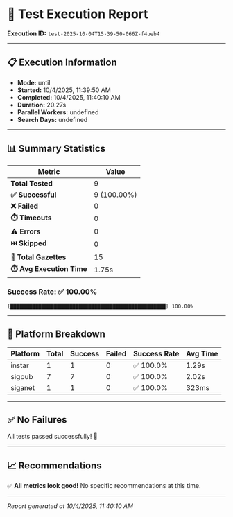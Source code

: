 # 🧪 Test Execution Report

**Execution ID:** `test-2025-10-04T15-39-50-066Z-f4ueb4`

---

## 📋 Execution Information

- **Mode:** until
- **Started:** 10/4/2025, 11:39:50 AM
- **Completed:** 10/4/2025, 11:40:10 AM
- **Duration:** 20.27s
- **Parallel Workers:** undefined
- **Search Days:** undefined

---

## 📊 Summary Statistics


| Metric | Value |
|--------|-------|
| **Total Tested** | 9 |
| **✅ Successful** | 9 (100.00%) |
| **❌ Failed** | 0 |
| **⏱️ Timeouts** | 0 |
| **⚠️ Errors** | 0 |
| **⏭️ Skipped** | 0 |
| **📄 Total Gazettes** | 15 |
| **⏱️ Avg Execution Time** | 1.75s |

### Success Rate: ✅ 100.00%

```
[██████████████████████████████████████████████████] 100.00%
```


---

## 🏢 Platform Breakdown


| Platform | Total | Success | Failed | Success Rate | Avg Time |
|----------|-------|---------|--------|--------------|----------|
| instar | 1 | 1 | 0 | ✅ 100.0% | 1.29s |
| sigpub | 7 | 7 | 0 | ✅ 100.0% | 2.02s |
| siganet | 1 | 1 | 0 | ✅ 100.0% | 323ms |


---

## ✅ No Failures

All tests passed successfully! 🎉

---

## 📈 Recommendations

✅ **All metrics look good!** No specific recommendations at this time.

---

*Report generated at 10/4/2025, 11:40:10 AM*
